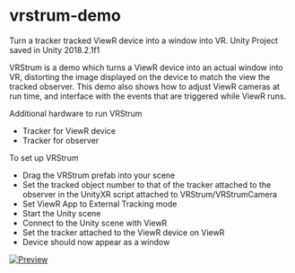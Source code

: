 # vrstrum-demo
Turn a tracker tracked ViewR device into a window into VR.
Unity Project saved in Unity 2018.2.1f1

VRStrum is a demo which turns a ViewR device into an actual window into VR, distorting the image displayed on the device to match the view the tracked observer.
This demo also shows how to adjust ViewR cameras at run time, and interface with the events that are triggered while ViewR runs.

Additional hardware to run VRStrum
* Tracker for ViewR device
* Tracker for observer

To set up VRStrum
* Drag the VRStrum prefab into your scene
* Set the tracked object number to that of the tracker attached to the observer in the UnityXR script attached to VRStrum/VRStrumCamera
* Set ViewR App to External Tracking mode
* Start the Unity scene
* Connect to the Unity scene with ViewR 
* Set the tracker attached to the ViewR device on ViewR
* Device should now appear as a window

[![Preview](https://pbs.twimg.com/media/DuoMgxIUwAE_CI4.jpg)](https://twitter.com/i/status/1074673490463096837)
